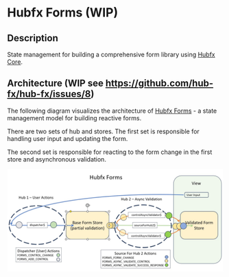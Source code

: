 # Hubfx Forms (WIP)

## Description

State management for building a comprehensive form library using [Hubfx Core](https://github.com/hub-fx/hub-fx/tree/main/packages/core).

## Architecture (WIP see https://github.com/hub-fx/hub-fx/issues/8)

The following diagram visualizes the architecture of [Hubfx Forms](https://github.com/hub-fx/hub-fx/tree/main/packages/forms) - a state management model for building reactive forms.

There are two sets of hub and stores. The first set is responsible for handling user input and updating the form.

The second set is responsible for reacting to the form change in the first store and asynchronous validation.

![Hubfx architecture](https://raw.githubusercontent.com/hub-fx/hub-fx/main/documentation/Slide10HubfxForms.jpg)
